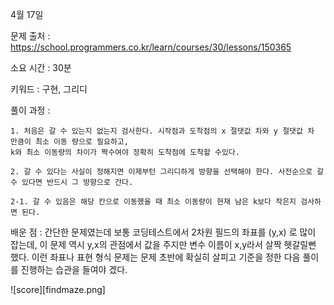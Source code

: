 4월 17일

문제 출처 : https://school.programmers.co.kr/learn/courses/30/lessons/150365

소요 시간 : 30분

키워드 : 구현, 그리디

풀이 과정 :

    1. 처음은 갈 수 있는지 없는지 검사한다. 시작점과 도착점의 x 절댓값 차와 y 절댓값 차 만큼이 최소 이동 량으로 필요하고,
    k와 최소 이동량의 차이가 짝수여야 정확히 도착점에 도착할 수있다.

    2. 갈 수 있다는 사실이 정해지면 이제부턴 그리디하게 방향을 선택해야 한다. 사전순으로 갈 수 있다면 반드시 그 방향으로 간다.
    
    2-1. 갈 수 있음은 해당 칸으로 이동했을 때 최소 이동량이 현재 남은 k보다 작은지 검사하면 된다.

배운 점 :
    간단한 문제였는데 보통 코딩테스트에서 2차원 필드의 좌표를 (y,x) 로 많이 잡는데, 이 문제 역시 y,x의 관점에서 값을 주지만 변수 이름이 x,y라서 살짝 헷갈릴뻔 했다.
    이런 좌표나 표현 형식 문제는 문제 초반에 확실히 살피고 기준을 정한 다음 풀이를 진행하는 습관을 들여야 겠다.

![score][findmaze.png]